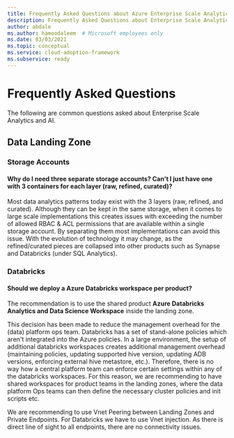 ```yaml
---
title: Frequently Asked Questions about Azure Enterprise Scale Analytics and AI
description: Frequently Asked Questions about Enterprise Scale Analytics and AI
author: abdale
ms.author: hamoodaleem  # Microsoft employees only
ms.date: 03/03/2021
ms.topic: conceptual
ms.service: cloud-adoption-framework
ms.subservice: ready
---
```


# Frequently Asked Questions

The following are common questions asked about Enterprise Scale Analytics and AI.

<!-- 
## Data Management Landing Zone

### Topic Name (e.g., Data Integrations)

#### Question 1

[Answer here]

#### Question 2

[Answer here]
-->

## Data Landing Zone

### Storage Accounts

#### Why do I need three separate storage accounts? Can't I just have one with 3 containers for each layer (raw, refined, curated)?

Most data analytics patterns today exist with the 3 layers (raw, refined, and curated). Although they can be kept in the same storage, when it comes to large scale implementations this creates issues with exceeding the number of allowed RBAC & ACL permissions that are available within a single storage account. By separating them most implementations can avoid this issue. With the evolution of technology it may change, as the refined/curated pieces are collapsed into other products such as Synapse and Databricks (under SQL Analytics).

### Databricks


#### Should we deploy a Azure Databricks workspace per product?

The recommendation is to use the shared product **Azure Databricks Analytics and Data Science Workspace** inside the landing zone.

This decision has been made to reduce the management overhead for the (data) platform ops team. Databricks has a set of stand-alone policies which aren't integrated into the Azure policies. In a large environment, the setup of additional databricks workspaces creates additional management overhead (maintaining policies, updating supported hive version, updating ADB versions, enforcing external hive metastore, etc.). Therefore, there is no way how a central platform team can enforce certain settings within any of the databricks workspaces. For this reason, we are recommending to have shared workspaces for product teams in the landing zones, where the data platform Ops teams can then define the necessary cluster policies and init scripts etc.

We are recommending to use Vnet Peering between Landing Zones and Private Endpoints. For Databricks we have to use Vnet injection. As there is direct line of sight to all endpoints, there are no connectivity issues.
